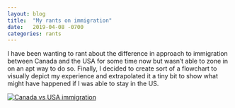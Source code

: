 ```yaml
---
layout: blog
title:  "My rants on immigration"
date:   2019-04-08 -0700
categories: rants
---
```

I have been wanting to rant about the difference in approach to immigration between Canada and the USA for some time now but wasn’t able to zone in on an apt way to do so. Finally, I decided to create sort of a flowchart to visually depict my experience and extrapolated it a tiny bit to show what might have happened if I was able to stay in the US.

[![Canada vs USA immigration]({{base}}/images/usa_vs_canada_immigration_schematic.jpeg)]({{base}}/images/usa_vs_canada_immigration_schematic.jpeg)
